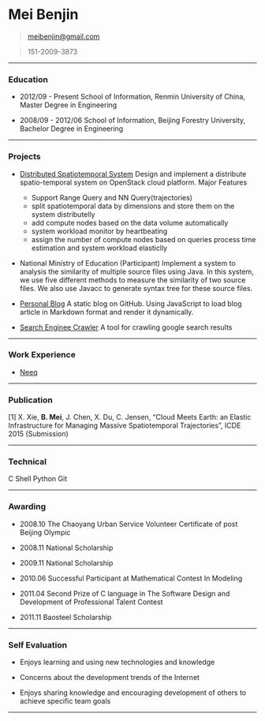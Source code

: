 # Mei Benjin

> [meibenjin@gmail.com](mailto:meibenjin@gmail.com)

> 151-2009-3873

----------------------------------------------------------

### Education

* 2012/09 - Present     School of Information, Renmin University of China, Master Degree in Engineering

* 2008/09 - 2012/06     School of Information, Beijing Forestry University, Bachelor Degree in Engineering

----------------------------------------------------------

### Projects

* [Distributed Spatiotemporal System](https://github.com/meibenjin/CloudIndex)
  Design and implement a distribute spatio-temporal system on OpenStack cloud platform. 
  Major Features
    * Support Range Query and NN Query(trajectories)
    * split spatiotemporal data by dimensions and store them on the system distributelly
    * add compute nodes based on the data volume automatically
    * system workload monitor by heartbeating
    * assign the number of compute nodes based on queries process time estimation and system workload elasticlly
  

* National Ministry of Education (Participant)
  Implement a system to analysis the similarity of multiple source files using Java. In this system, we use five different methods to measure the similarity of two source files. We also use Javacc to generate syntax tree for these source files.

* [Personal Blog](https://github.com/meibenjin/meibenjin.github.io)
  A static blog on GitHub. Using JavaScript to load blog article in Markdown format and render it dynamically.

* [Search Enginee Crawler](https://github.com/meibenjin/GoogleSearchCrawler)
  A tool for crawling google search results

----------------------------------------------------------

### Work Experience

* [Neeq](http://www.neeq.com.cn/)
  
----------------------------------------------------------

### Publication

[1] X. Xie, **B. Mei**, J. Chen, X. Du, C. Jensen, “Cloud Meets Earth: an Elastic Infrastructure for Managing Massive Spatiotemporal Trajectories”, ICDE 2015 (Submission)

----------------------------------------------------------

### Technical

<span class ="label-success" >C</span>
<span class ="label-warning" >Shell</span>
<span class ="label-warning" >Python</span>
<span class ="label-warning" >Git</span>

----------------------------------------------------------

### Awarding

* 2008.10   The Chaoyang Urban Service Volunteer Certificate of post Beijing Olympic

* 2008.11   National Scholarship

* 2009.11   National Scholarship

* 2010.06   Successful Participant at Mathematical Contest In Modeling

* 2011.04   Second Prize of C language in The Software Design and Development of Professional Talent Contest

* 2011.11   Baosteel Scholarship

----------------------------------------------------------

### Self Evaluation

* Enjoys learning and using new technologies and knowledge

* Concerns about the development trends of the Internet

* Enjoys sharing knowledge and encouraging development of others to achieve specific team goals

----------------------------------------------------------

